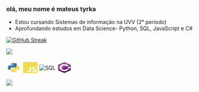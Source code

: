 ### olá, meu nome é mateus tyrka

- Estou cursando Sistemas de informação na UVV (2° periodo)
- Aprofundando estudos em Data Science- Python, SQL, JavaScript e C#

[![GitHub Streak](https://streak-stats.demolab.com/?user=Tyrka08&theme=black-ice)](https://git.io/streak-stats)


<img height="50%" width="auto" src ="https://github-readme-stats.vercel.app/api/top-langs/?username=Tyrka08&layout=compact&hide_border=true&theme=darcula&bg_color=00000000&langs_count=6&hide=jupyter%20notebook,tex,css,php&exclude_repo=Pacman-AI">


<div style="display: inline_block"><br>
  <img align="center" alt="Python" height="30" width="40" src="https://raw.githubusercontent.com/devicons/devicon/master/icons/python/python-original.svg">
  <img align="center" alt="Js" height="30" width="40" src="https://raw.githubusercontent.com/devicons/devicon/master/icons/javascript/javascript-plain.svg">
  <img align="center" alt="SQL" height="30" width="40" src="https://user-images.githubusercontent.com/79409258/226094099-12fc633e-af1f-474b-ae66-951b09881305.png">
  <img align="center" alt="Csharp" height="30" width="40" src="https://raw.githubusercontent.com/devicons/devicon/master/icons/csharp/csharp-original.svg">
</div>

<br>
<div> 
  <a href="https://www.linkedin.com/in/mateus-tyrka-86108722b/" target="_blank"><img src="https://img.shields.io/badge/-LinkedIn-%230077B5?style=for-the-badge&logo=linkedin&logoColor=white" target="_blank"></a> 
  
</div>
